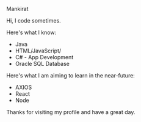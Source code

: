 Mankirat

Hi, I code sometimes.

Here's what I know:
- Java
- HTML/JavaScript/
- C# - App Development
- Oracle SQL Database

Here's what I am aiming to learn in the near-future:
- AXIOS
- React
- Node

Thanks for visiting my profile and have a great day.
